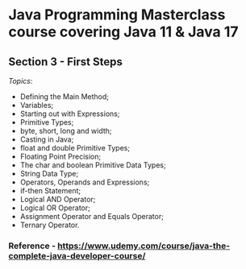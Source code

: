 # Java Programming Masterclass course covering Java 11 & Java 17

## Section 3 - First Steps

*Topics*:

- Defining the Main Method;
- Variables;
- Starting out with Expressions;
- Primitive Types;
- byte, short, long and width;
- Casting in Java;
- float and double Primitive Types;
- Floating Point Precision;
- The char and boolean Primitive Data Types;
- String Data Type;
- Operators, Operands and Expressions;
- if-then Statement;
- Logical AND Operator;
- Logical OR Operator;
- Assignment Operator and Equals Operator;
- Ternary Operator.

### Reference - <https://www.udemy.com/course/java-the-complete-java-developer-course/>